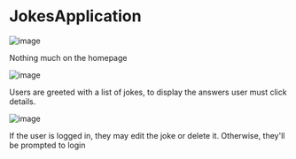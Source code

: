 # JokesApplication

![image](https://user-images.githubusercontent.com/23126457/191811079-45076bf1-07bd-49f9-80a4-2fb495852618.png)

Nothing much on the homepage

![image](https://user-images.githubusercontent.com/23126457/191811206-1bc17ab0-9ce2-4601-b7eb-7e99cf558484.png)

Users are greeted with a list of jokes, to display the answers user must click details.

![image](https://user-images.githubusercontent.com/23126457/191811322-ac07c63b-4493-4220-8e10-8f2e756b2765.png)

If the user is logged in, they may edit the joke or delete it. Otherwise, they'll be prompted to login
